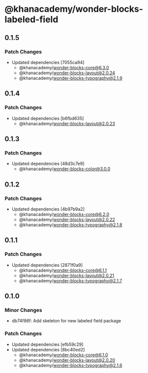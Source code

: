# @khanacademy/wonder-blocks-labeled-field

## 0.1.5

### Patch Changes

-   Updated dependencies [7055ca94]
    -   @khanacademy/wonder-blocks-core@6.3.0
    -   @khanacademy/wonder-blocks-layout@2.0.24
    -   @khanacademy/wonder-blocks-typography@2.1.9

## 0.1.4

### Patch Changes

-   Updated dependencies [b6fbd635]
    -   @khanacademy/wonder-blocks-layout@2.0.23

## 0.1.3

### Patch Changes

-   Updated dependencies [48d3c7e9]
    -   @khanacademy/wonder-blocks-color@3.0.0

## 0.1.2

### Patch Changes

-   Updated dependencies [4b97b9a2]
    -   @khanacademy/wonder-blocks-core@6.2.0
    -   @khanacademy/wonder-blocks-layout@2.0.22
    -   @khanacademy/wonder-blocks-typography@2.1.8

## 0.1.1

### Patch Changes

-   Updated dependencies [2871f0a9]
    -   @khanacademy/wonder-blocks-core@6.1.1
    -   @khanacademy/wonder-blocks-layout@2.0.21
    -   @khanacademy/wonder-blocks-typography@2.1.7

## 0.1.0

### Minor Changes

-   db74f86f: Add skeleton for new labeled field package

### Patch Changes

-   Updated dependencies [efb59c29]
-   Updated dependencies [8bc40ed2]
    -   @khanacademy/wonder-blocks-core@6.1.0
    -   @khanacademy/wonder-blocks-layout@2.0.20
    -   @khanacademy/wonder-blocks-typography@2.1.6
